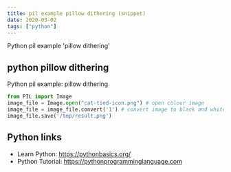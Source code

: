 ```yaml
---
title: pil example pillow dithering (snippet)
date: 2020-03-02
tags: ["python"]
---
```

Python pil example 'pillow dithering'


## python pillow dithering

Python pil example: pillow dithering

```python
from PIL import Image 
image_file = Image.open("cat-tied-icon.png") # open colour image
image_file = image_file.convert('1') # convert image to black and white
image_file.save('/tmp/result.png')

```

## Python links

- Learn Python: https://pythonbasics.org/
- Python Tutorial: https://pythonprogramminglanguage.com
